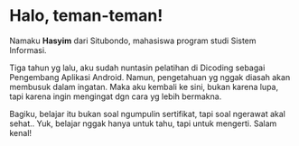 # Halo, teman-teman! 

Namaku **Hasyim** dari Situbondo, mahasiswa program studi Sistem Informasi.<br>

Tiga tahun yg lalu, aku sudah nuntasin pelatihan di Dicoding sebagai Pengembang Aplikasi Android. Namun, pengetahuan yg nggak diasah akan membusuk dalam ingatan. Maka aku kembali ke sini, bukan karena lupa, tapi karena ingin mengingat dgn cara yg lebih bermakna.<br>

Bagiku, belajar itu bukan soal ngumpulin sertifikat, tapi soal ngerawat akal sehat.. Yuk, belajar nggak hanya untuk tahu, tapi untuk mengerti. Salam kenal!<br>
